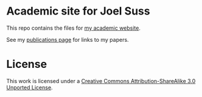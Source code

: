 # Academic site for Joel Suss

This repo contains the files for [my academic website](https://jhsuss.github.io/).

See my [publications page](https://jhsuss.github.io/research/) for links to my papers. 

# License

This work is licensed under a [Creative Commons Attribution-ShareAlike 3.0 Unported License](http://creativecommons.org/licenses/by-sa/3.0/).
